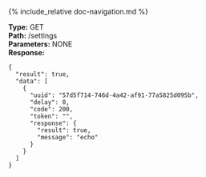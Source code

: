 {% include_relative doc-navigation.md %}

**Type:** GET<br>
**Path:** /settings<br>
**Parameters:** NONE<br>
**Response:**<br>
```shell
{
  "result": true,
  "data": [
    {
      "uuid": "57d5f714-746d-4a42-af91-77a5825d095b",
      "delay": 0,
      "code": 200,
      "token": "",
      "response": {
        "result": true,
        "message": "echo"
      }
    }
  ]
}
```